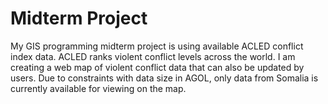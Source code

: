 # Midterm Project
My GIS programming midterm project is using available ACLED conflict index data. ACLED ranks violent conflict levels across the world. I am creating a web map of violent conflict data that can also be updated by users. Due to constraints with data size in AGOL, only data from Somalia is currently available for viewing on the map.
